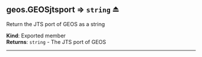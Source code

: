 <a name="exp_module_geos--geos.GEOSjtsport"></a>

## geos.GEOSjtsport ⇒ <code>string</code> ⏏
Return the JTS port of GEOS as a string

**Kind**: Exported member  
**Returns**: <code>string</code> - The JTS port of GEOS  

---
